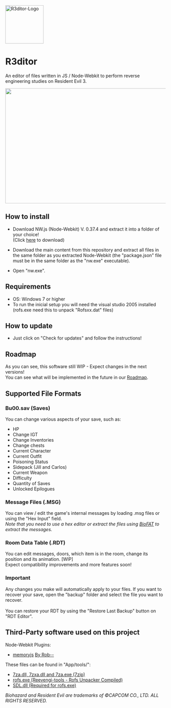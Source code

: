 <img src="https://raw.githubusercontent.com/themitosan/R3ditor/master/App/Img/logo.png" alt="R3ditor-Logo" draggable="false" width="120" height="120">

# R3ditor
An editor of files written in JS / Node-Webkit to perform reverse engineering studies on Resident Evil 3.<br>
<p align="center"><img src="https://pbs.twimg.com/media/EFoSmX4WsAEqCYu?format=jpg" width="680" height="360"></p>

## How to install
- Download NW.js (Node-Webkit) V. 0.37.4 and extract it into a folder of your choice!<br>(Click <a href="https://dl.nwjs.io/v0.37.4/nwjs-sdk-v0.37.4-win-x64.zip" target="_blank">here</a> to download)

- Download the main content from this repository and extract all files in the same folder as you extracted Node-Webkit (the "package.json" file must be in the same folder as the "nw.exe" executable).
- Open "nw.exe".

## Requirements
- OS: Windows 7 or higher
- To run the inicial setup you will need the visual studio 2005 installed (rofs.exe need this to unpack "Rofsxx.dat" files)

## How to update
- Just click on "Check for updates" and follow the instructions!

## Roadmap
As you can see, this software still WIP - Expect changes in the next versions!<br>
You can see what will be implemented in the future in our <a href="https://github.com/themitosan/R3ditor/blob/master/Roadmap.md">Roadmap</a>.<br>

## Supported File Formats

### Bu00.sav (Saves)
You can change various aspects of your save, such as:

- HP
- Change IGT
- Change Inventories
- Change chests
- Current Character
- Current Outfit
- Poisoning Status
- Sidepack (Jill and Carlos)
- Current Weapon
- Difficulty
- Quantity of Saves
- Unlocked Epilogues

### Message Files (.MSG)
You can view / edit the game's internal messages by loading .msg files or using the "Hex Input" field.<br>
<i>Note that you need to use a hex editor or extract the files using <a href="https://www.romhacking.net/utilities/1019/" target="_blank">BioFAT</a> to extract the messages.</i>

### Room Data Table (.RDT)
You can edit messages, doors, which item is in the room, change its position and its animation. [WIP]<br>
Expect compatibility improvements and more features soon!

### Important
Any changes you make will automatically apply to your files.
If you want to recover your save, open the "backup" folder and select the file you want to recover. <br><br>
You can restore your RDT by using the "Restore Last Backup" button on "RDT Editor".

## Third-Party software used on this project
Node-Webkit Plugins:
- <a href="https://github.com/Rob--/memoryjs" target="_blank">memoryjs</a> <a href="https://github.com/Rob--" target="_blank">By Rob--</a>

These files can be found in "App/tools/":
- <a href="https://www.7-zip.org/" target="_blank">7za.dll, 7zxa.dll and 7za.exe (7zip)</a>
- <a href="https://github.com/pmandin/reevengi-tools" target="_blank">rofs.exe (Reevengi-tools - Rofs Unpacker Compiled)</a>
- <a href="https://www.libsdl.org/" target="_blank">SDL.dll (Required for rofs.exe)</a>

<i>Biohazard and Resident Evil are trademarks of ©CAPCOM CO., LTD. ALL RIGHTS RESERVED.</i>

